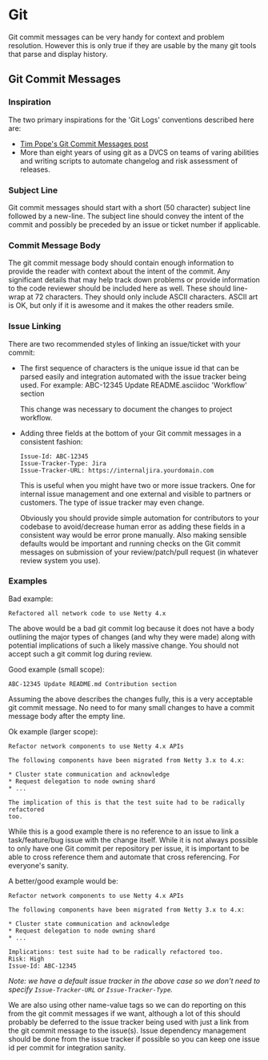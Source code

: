# Git

Git commit messages can be very handy for context and problem resolution.
However this is only true if they are usable by the many git tools that
parse and display history.

## Git Commit Messages

### Inspiration

The two primary inspirations for the 'Git Logs' conventions described here
are:

* [Tim Pope's Git Commit Messages post](http://tbaggery.com/2008/04/19/a-note-about-git-commit-messages.html)
* More than eight years of using git as a DVCS on teams of varing abilities
  and writing scripts to automate changelog and risk assessment of releases.

### Subject Line

Git commit messages should start with a short (50 character) subject line
followed by a new-line. The subject line should convey the intent of the
commit and possibly be preceded by an issue or ticket number if applicable.

### Commit Message Body

The git commit message body should contain enough information to provide the
reader with context about the intent of the commit. Any significant details
that may help track down problems or provide information to the code reviewer
should be included here as well. These should line-wrap at 72 characters. They
should only include ASCII characters. ASCII art is OK, but only if it is
awesome and it makes the other readers smile.

### Issue Linking

There are two recommended styles of linking an issue/ticket with your commit:

* The first sequence of characters is the unique issue id that can be parsed
  easily and integration automated with the issue tracker being used. For
  example:
    ABC-12345 Update README.asciidoc 'Workflow' section

    This change was necessary to document the changes to project workflow.

* Adding three fields at the bottom of your Git commit messages in a consistent
  fashion:

      Issue-Id: ABC-12345
      Issue-Tracker-Type: Jira
      Issue-Tracker-URL: https://internaljira.yourdomain.com

  This is useful when you might have two or more issue trackers. One for
  internal issue management and one external and visible to partners or
  customers. The type of issue tracker may even change.

  Obviously you should provide simple automation for contributors to your
  codebase to avoid/decrease human error as adding these fields in a
  consistent way would be error prone manually. Also making sensible defaults
  would be important and running checks on the Git commit messages on
  submission of your review/patch/pull request (in whatever review system you
  use).

### Examples

Bad example:

```
Refactored all network code to use Netty 4.x
```

The above would be a bad git commit log because it does not have a body
outlining the major types of changes (and why they were made) along with
potential implications of such a likely massive change. You should not accept
such a git commit log during review.

Good example (small scope):

```
ABC-12345 Update README.md Contribution section
```

Assuming the above describes the changes fully, this is a very acceptable git
commit message. No need to for many small changes to have a commit message
body after the empty line.

Ok example (larger scope):

```
Refactor network components to use Netty 4.x APIs

The following components have been migrated from Netty 3.x to 4.x:

* Cluster state communication and acknowledge
* Request delegation to node owning shard
* ...

The implication of this is that the test suite had to be radically refactored
too.
```

While this is a good example there is no reference to an issue to link a
task/feature/bug issue with the change itself. While it is not always
possible to only have one Git commit per repository per issue, it is
important to be able to cross reference them and automate that cross
referencing. For everyone's sanity.

A better/good example would be:

```
Refactor network components to use Netty 4.x APIs

The following components have been migrated from Netty 3.x to 4.x:

* Cluster state communication and acknowledge
* Request delegation to node owning shard
* ...

Implications: test suite had to be radically refactored too.
Risk: High
Issue-Id: ABC-12345
```

_Note: we have a default issue tracker in the above case so we don't need to
specify `Issue-Tracker-URL` or `Issue-Tracker-Type`._

We are also using other name-value tags so we can do reporting on this
from the git commit messages if we want, although a lot of this should
probably be deferred to the issue tracker being used with just a link
from the git commit message to the issue(s). Issue dependency management
should be done from the issue tracker if possible so you can keep one
issue id per commit for integration sanity.

